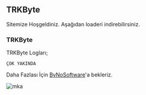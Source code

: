 ## TRKByte

Sitemize Hoşgeldiniz. Aşağıdan loaderi indirebilirsiniz.

### TRKByte

TRKByte Logları;

```
ÇOK YAKINDA
```

Daha Fazlası İçin [ByNoSoftware](https://www.bynosoftware.tk)'a bekleriz.

![mka](https://i.hizliresim.com/kbi1uz1.jpg)
